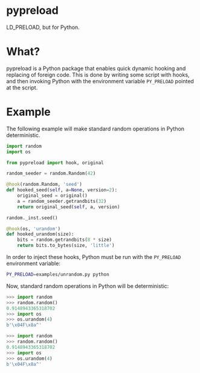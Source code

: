 pypreload
===

LD_PRELOAD, but for Python.

# What?

pypreload is a Python package that enables quick dynamic hooking and replacing of foreign code. This is done by writing some script with hooks, and then invoking Python with the environment variable `PY_PRELOAD` pointed at the script.

# Example

The following example will make standard random operations in Python deterministic.

```python
import random
import os

from pypreload import hook, original

random_seeder = random.Random(42)

@hook(random.Random, 'seed')
def hooked_seed(self, a=None, version=2):
    original_seed = original()
    a = random_seeder.getrandbits(32)
    return original_seed(self, a, version)

random._inst.seed()

@hook(os, 'urandom')
def hooked_urandom(size):
    bits = random.getrandbits(8 * size)
    return bits.to_bytes(size, 'little')
```

In order to inject these hooks, Python must be run with the `PY_PRELOAD` environment variable:
```sh
PY_PRELOAD=examples/unrandom.py python
```

Now, standard random operations in Python will be deterministic:

```python
>>> import random
>>> random.random()
0.9148943365318702
>>> import os
>>> os.urandom(4)
b'\x04F\x8a^'
```

```python
>>> import random
>>> random.random()
0.9148943365318702
>>> import os
>>> os.urandom(4)
b'\x04F\x8a^'
```
